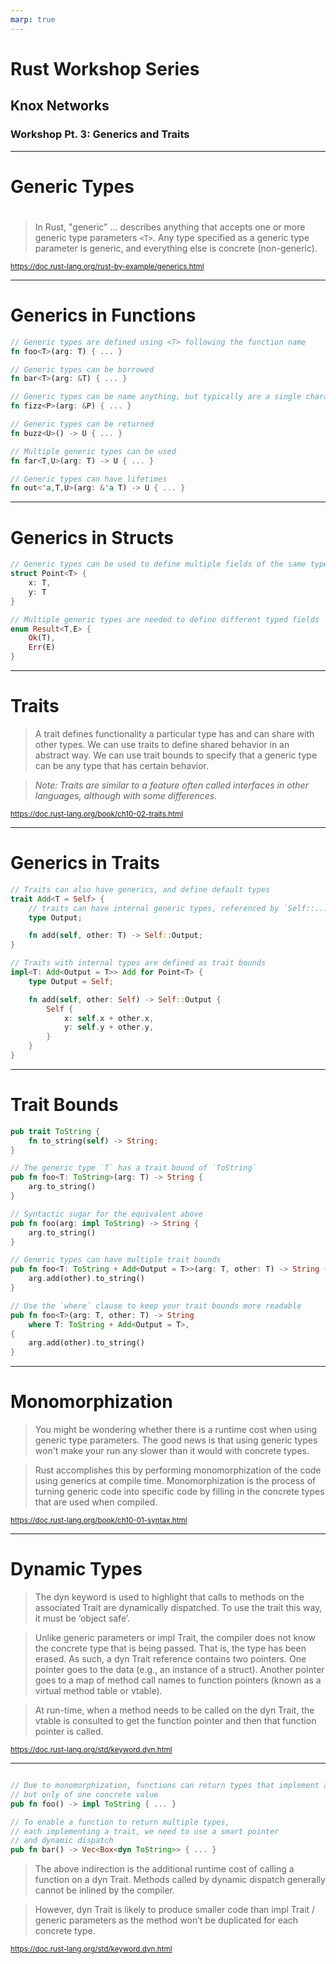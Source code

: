 ```yaml
---
marp: true
---
```


# Rust Workshop Series

## Knox Networks

### Workshop Pt. 3: Generics and Traits

---

# Generic Types

#

> In Rust, "generic" ... describes anything that accepts one or more generic type parameters `<T>`. Any type specified as a generic type parameter is generic, and everything else is concrete (non-generic).

<small>https://doc.rust-lang.org/rust-by-example/generics.html</small>

---

# Generics in Functions

```rust
// Generic types are defined using <T> following the function name
fn foo<T>(arg: T) { ... }

// Generic types can be borrowed
fn bar<T>(arg: &T) { ... }

// Generic types can be name anything, but typically are a single character
fn fizz<P>(arg: &P) { ... }

// Generic types can be returned
fn buzz<U>() -> U { ... }

// Multiple generic types can be used
fn far<T,U>(arg: T) -> U { ... }

// Generic types can have lifetimes
fn out<'a,T,U>(arg: &'a T) -> U { ... }
```

---

# Generics in Structs

```rust
// Generic types can be used to define multiple fields of the same type
struct Point<T> {
    x: T,
    y: T
}

// Multiple generic types are needed to define different typed fields
enum Result<T,E> {
    Ok(T),
    Err(E)
}
```

---

# Traits

> A trait defines functionality a particular type has and can share with other types. We can use traits to define shared behavior in an abstract way. We can use trait bounds to specify that a generic type can be any type that has certain behavior.

> _Note: Traits are similar to a feature often called interfaces in other languages, although with some differences._

<small>https://doc.rust-lang.org/book/ch10-02-traits.html</small>

---

# Generics in Traits

```rust
// Traits can also have generics, and define default types
trait Add<T = Self> {
    // traits can have internal generic types, referenced by `Self::...`
    type Output;

    fn add(self, other: T) -> Self::Output;
}

// Traits with internal types are defined as trait bounds
impl<T: Add<Output = T>> Add for Point<T> {
    type Output = Self;

    fn add(self, other: Self) -> Self::Output {
        Self {
            x: self.x + other.x,
            y: self.y + other.y,
        }
    }
}
```

---

# Trait Bounds

```rust
pub trait ToString {
    fn to_string(self) -> String;
}

// The generic type `T` has a trait bound of `ToString`
pub fn foo<T: ToString>(arg: T) -> String {
    arg.to_string()
}

// Syntactic sugar for the equivalent above
pub fn foo(arg: impl ToString) -> String {
    arg.to_string()
}

// Generic types can have multiple trait bounds
pub fn foo<T: ToString + Add<Output = T>>(arg: T, other: T) -> String {
    arg.add(other).to_string()
}

// Use the `where` clause to keep your trait bounds more readable
pub fn foo<T>(arg: T, other: T) -> String
    where T: ToString + Add<Output = T>,
{
    arg.add(other).to_string()
}

```

---

# Monomorphization

> You might be wondering whether there is a runtime cost when using generic type parameters. The good news is that using generic types won't make your run any slower than it would with concrete types.

> Rust accomplishes this by performing monomorphization of the code using generics at compile time. Monomorphization is the process of turning generic code into specific code by filling in the concrete types that are used when compiled.

<small>https://doc.rust-lang.org/book/ch10-01-syntax.html</small>

---

# Dynamic Types

> The dyn keyword is used to highlight that calls to methods on the associated Trait are dynamically dispatched. To use the trait this way, it must be ‘object safe’.

> Unlike generic parameters or impl Trait, the compiler does not know the concrete type that is being passed. That is, the type has been erased. As such, a dyn Trait reference contains two pointers. One pointer goes to the data (e.g., an instance of a struct). Another pointer goes to a map of method call names to function pointers (known as a virtual method table or vtable).

> At run-time, when a method needs to be called on the dyn Trait, the vtable is consulted to get the function pointer and then that function pointer is called.

<small>https://doc.rust-lang.org/std/keyword.dyn.html</small>

---

```rust

// Due to monomorphization, functions can return types that implement a trait,
// but only of one concrete value
pub fn foo() -> impl ToString { ... }

// To enable a function to return multiple types,
// each implementing a trait, we need to use a smart pointer
// and dynamic dispatch
pub fn bar() -> Vec<Box<dyn ToString>> { ... }
```

> The above indirection is the additional runtime cost of calling a function on a dyn Trait. Methods called by dynamic dispatch generally cannot be inlined by the compiler.

> However, dyn Trait is likely to produce smaller code than impl Trait / generic parameters as the method won’t be duplicated for each concrete type.

<small>https://doc.rust-lang.org/std/keyword.dyn.html</small>
